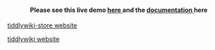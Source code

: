<h4 align="center"> Please see this live demo <a href="https://tiddlywiki-store.netlify.app/"> here </a>  and the <a href="https://mindcrazyapps.github.io/tiddlywiki-store/#/"> documentation </a> here </h3>


[tiddlywiki-store website](https://tiddlywiki-store.netlify.app/ ':include :type=iframe width=100% height=400px')

[tiddlywiki website](https://tiddlywiki.com/ ':include :type=iframe width=100% height=400px')
